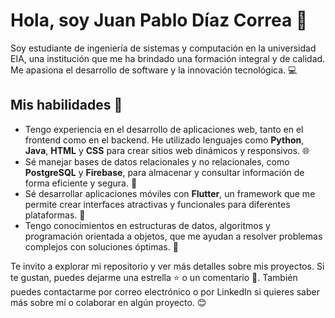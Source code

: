 # Hola, soy Juan Pablo Díaz Correa 👋

Soy estudiante de ingeniería de sistemas y computación en la universidad EIA, una institución que me ha brindado una formación integral y de calidad. Me apasiona el desarrollo de software y la innovación tecnológica. 💻

## Mis habilidades 🚀

- Tengo experiencia en el desarrollo de aplicaciones web, tanto en el frontend como en el backend. He utilizado lenguajes como **Python**, **Java**, **HTML** y **CSS** para crear sitios web dinámicos y responsivos. 🌐
- Sé manejar bases de datos relacionales y no relacionales, como **PostgreSQL** y **Firebase**, para almacenar y consultar información de forma eficiente y segura. 🔐
- Sé desarrollar aplicaciones móviles con **Flutter**, un framework que me permite crear interfaces atractivas y funcionales para diferentes plataformas. 📱
- Tengo conocimientos en estructuras de datos, algoritmos y programación orientada a objetos, que me ayudan a resolver problemas complejos con soluciones óptimas. 🧠

Te invito a explorar mi repositorio y ver más detalles sobre mis proyectos. Si te gustan, puedes dejarme una estrella ⭐ o un comentario 💬. También puedes contactarme por correo electrónico o por LinkedIn si quieres saber más sobre mí o colaborar en algún proyecto. 😊

